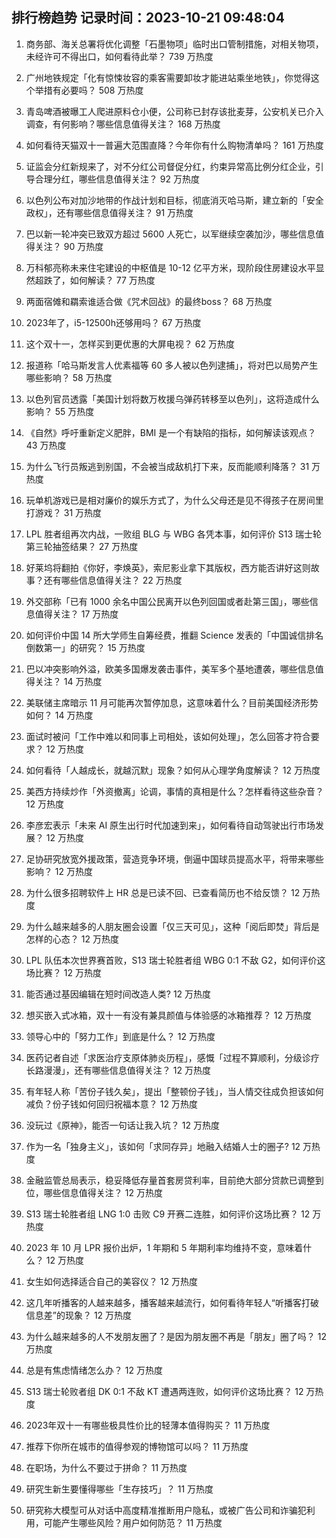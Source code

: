 
## 排行榜趋势 记录时间：2023-10-21 09:48:04
  
  1. 商务部、海关总署将优化调整「石墨物项」临时出口管制措施，对相关物项，未经许可不得出口，如何看待此举？ 739 万热度
    
  2. 广州地铁规定「化有惊悚妆容的乘客需要卸妆才能进站乘坐地铁」，你觉得这个举措有必要吗？ 508 万热度
    
  3. 青岛啤酒被曝工人爬进原料仓小便，公司称已封存该批麦芽，公安机关已介入调查，有何影响？哪些信息值得关注？ 168 万热度
    
  4. 如何看待天猫双十一普遍大范围直降？今年你有什么购物清单吗？ 161 万热度
    
  5. 证监会分红新规来了，对不分红公司督促分红，约束异常高比例分红企业，引导合理分红，哪些信息值得关注？ 92 万热度
    
  6. 以色列公布对加沙地带的作战计划和目标，彻底消灭哈马斯，建立新的「安全政权」，还有哪些信息值得关注？ 91 万热度
    
  7. 巴以新一轮冲突已致双方超过 5600 人死亡，以军继续空袭加沙，哪些信息值得关注？ 90 万热度
    
  8. 万科郁亮称未来住宅建设的中枢值是 10-12 亿平方米，现阶段住房建设水平显然超跌了，如何解读？ 77 万热度
    
  9. 两面宿傩和羂索谁适合做《咒术回战》的最终boss？ 68 万热度
    
  10. 2023年了，i5-12500h还够用吗？ 67 万热度
    
  11. 这个双十一，怎样买到更优惠的大屏电视？ 62 万热度
    
  12. 报道称「哈马斯发言人优素福等 60 多人被以色列逮捕」，将对巴以局势产生哪些影响？ 58 万热度
    
  13. 以色列官员透露「美国计划将数万枚援乌弹药转移至以色列」，这将造成什么影响？ 55 万热度
    
  14. 《自然》呼吁重新定义肥胖，BMI 是一个有缺陷的指标，如何解读该观点？ 43 万热度
    
  15. 为什么飞行员叛逃到别国，不会被当成敌机打下来，反而能顺利降落？ 31 万热度
    
  16. 玩单机游戏已是相对廉价的娱乐方式了，为什么父母还是见不得孩子在房间里打游戏？ 31 万热度
    
  17. LPL 胜者组再次内战，一败组 BLG 与 WBG 各凭本事，如何评价 S13 瑞士轮第三轮抽签结果？ 27 万热度
    
  18. 好莱坞将翻拍《你好，李焕英》，索尼影业拿下其版权，西方能否讲好这则故事？还有哪些信息值得关注？ 22 万热度
    
  19. 外交部称「已有 1000 余名中国公民离开以色列回国或者赴第三国」，哪些信息值得关注？ 17 万热度
    
  20. 如何评价中国 14 所大学师生自筹经费，推翻 Science 发表的「中国诚信排名倒数第一」的研究？ 15 万热度
    
  21. 巴以冲突影响外溢，欧美多国爆发袭击事件，美军多个基地遭袭，哪些信息值得关注？ 14 万热度
    
  22. 美联储主席暗示 11 月可能再次暂停加息，这意味着什么？目前美国经济形势如何？ 14 万热度
    
  23. 面试时被问「工作中难以和同事上司相处，该如何处理」，怎么回答才符合要求？ 12 万热度
    
  24. 如何看待「人越成长，就越沉默」现象？如何从心理学角度解读？ 12 万热度
    
  25. 美西方持续炒作「外资撤离」论调，事情的真相是什么？怎样看待这些杂音？ 12 万热度
    
  26. 李彦宏表示「未来 AI 原生出行时代加速到来」，如何看待自动驾驶出行市场发展？ 12 万热度
    
  27. 足协研究放宽外援政策，营造竞争环境，倒逼中国球员提高水平，将带来哪些影响？ 12 万热度
    
  28. 为什么很多招聘软件上 HR 总是已读不回、已查看简历也不给反馈？ 12 万热度
    
  29. 为什么越来越多的人朋友圈会设置「仅三天可见」，这种「阅后即焚」背后是怎样的心态？ 12 万热度
    
  30. LPL 队伍本次世界赛首败，S13 瑞士轮胜者组 WBG 0:1 不敌 G2，如何评价这场比赛？ 12 万热度
    
  31. 能否通过基因编辑在短时间改造人类? 12 万热度
    
  32. 想买嵌入式冰箱，双十一有没有兼具颜值与体验感的冰箱推荐？ 12 万热度
    
  33. 领导心中的「努力工作」到底是什么？ 12 万热度
    
  34. 医药记者自述「求医治疗支原体肺炎历程」，感慨「过程不算顺利，分级诊疗长路漫漫」，还有哪些信息值得关注？ 12 万热度
    
  35. 有年轻人称「苦份子钱久矣」，提出「整顿份子钱」，当人情交往成负担该如何减负？份子钱如何回归祝福本意？ 12 万热度
    
  36. 没玩过《原神》，能否一句话让我入坑？ 12 万热度
    
  37. 作为一名「独身主义」，该如何「求同存异」地融入结婚人士的圈子? 12 万热度
    
  38. 金融监管总局表示，稳妥降低存量首套房贷利率，目前绝大部分贷款已调整到位，哪些信息值得关注？ 12 万热度
    
  39. S13 瑞士轮胜者组 LNG 1:0 击败 C9 开赛二连胜，如何评价这场比赛？ 12 万热度
    
  40. 2023 年 10 月 LPR 报价出炉，1 年期和 5 年期利率均维持不变，意味着什么？ 12 万热度
    
  41. 女生如何选择适合自己的美容仪？ 12 万热度
    
  42. 这几年听播客的人越来越多，播客越来越流行，如何看待年轻人“听播客打破信息差”的现象？ 12 万热度
    
  43. 为什么越来越多的人不发朋友圈了？是因为朋友圈不再是「朋友」圈了吗？ 12 万热度
    
  44. 总是有焦虑情绪怎么办？ 12 万热度
    
  45. S13 瑞士轮败者组 DK 0:1 不敌 KT 遭遇两连败，如何评价这场比赛？ 12 万热度
    
  46. 2023年双十一有哪些极具性价比的轻薄本值得购买？ 11 万热度
    
  47. 推荐下你所在城市的值得参观的博物馆可以吗？ 11 万热度
    
  48. 在职场，为什么不要过于拼命？ 11 万热度
    
  49. 研究生新生要懂得哪些「生存技巧」？ 11 万热度
    
  50. 研究称大模型可从对话中高度精准推断用户隐私，或被广告公司和诈骗犯利用，可能产生哪些风险？用户如何防范？ 11 万热度
    